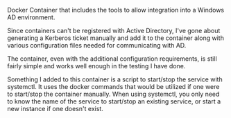 Docker Container that includes the tools to allow integration into a Windows AD environment.

Since containers can't be registered with Active Directory, I've gone about generating a Kerberos ticket manually and add it to the container along with various configuration files needed for communicating with AD.

The container, even with the additional configuration requirements, is still fairly simple and works well enough in the testing I have done.

Something I added to this container is a script to start/stop the service with systemctl.  It uses the docker commands that would be utilized if one were to start/stop the container manually.  When using systemctl, you only need to know the name of the service to start/stop an existing service, or start a new instance if one doesn't exist.

